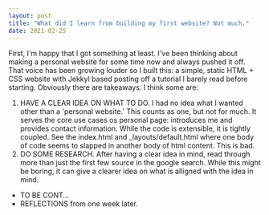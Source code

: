 ```yaml
---
layout: post
title: "What did I learn from building my first website? Not much."
date: 2021-02-25 
---
```


First, I'm happy that I got something at least. I've been thinking about making a personal website for some time now and always pushed it off. That voice has been growing louder so I built this: a simple, static HTML + CSS website with Jekkyl based posting off a tutorial I barely read before starting. Obviously there are takeaways. I think some are: 
1) HAVE A CLEAR IDEA ON WHAT TO DO. I had no idea what I wanted other than a 'personal website.' This counts as one, but not for much. It serves the core use cases os personal page: introduces me and provides contact information. While the code is extensible, it is tightly coupled. See the index.html and _layouts/default.html where one body of code seems to slapped in another body of html content. This is bad.
2) DO SOME RESEARCH. After having a clear idea in mind, read through more than just the first few source in the google search. While this might be boring, it can give a clearer idea on what is alligned with the idea in mind.

- TO BE CONT...
- REFLECTIONS from one week later.